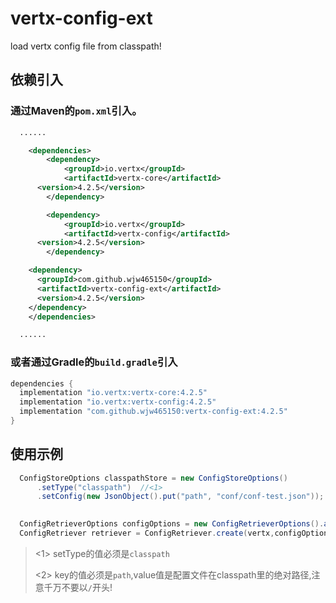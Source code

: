 # vertx-config-ext
load vertx config file from classpath!

## 依赖引入

### 通过Maven的`pom.xml`引入。

```xml
  ......

	<dependencies>
		<dependency>
			<groupId>io.vertx</groupId>
			<artifactId>vertx-core</artifactId>
      <version>4.2.5</version>
		</dependency>

		<dependency>
			<groupId>io.vertx</groupId>
			<artifactId>vertx-config</artifactId>
      <version>4.2.5</version>
		</dependency>

    <dependency>
      <groupId>com.github.wjw465150</groupId>
      <artifactId>vertx-config-ext</artifactId>
      <version>4.2.5</version>
    </dependency>
	</dependencies>

  ......
```



### 或者通过Gradle的`build.gradle`引入

```groovy
dependencies {
  implementation "io.vertx:vertx-core:4.2.5"
  implementation "io.vertx:vertx-config:4.2.5"
  implementation "com.github.wjw465150:vertx-config-ext:4.2.5"
}

```

## 使用示例

```java
  ConfigStoreOptions classpathStore = new ConfigStoreOptions()
      .setType("classpath")  //<1>
      .setConfig(new JsonObject().put("path", "conf/conf-test.json")); //<2>
    

  ConfigRetrieverOptions configOptions = new ConfigRetrieverOptions().addStore(classpathStore);
  ConfigRetriever retriever = ConfigRetriever.create(vertx,configOptions);

```

> <1> setType的值必须是`classpath`
>
> <2> key的值必须是`path`,value值是配置文件在classpath里的绝对路径,注意千万不要以`/`开头!

